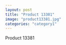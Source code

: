 ```yaml
---
layout: post
title: "Product 13381"
image: "product13381.jpg"
categories: "category1"
---
```

Product 13381
